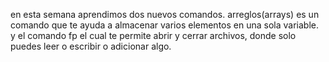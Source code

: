 en esta semana aprendimos dos nuevos comandos.
arreglos(arrays) es un comando que te ayuda a almacenar varios elementos en una sola variable.
y el comando fp el cual te permite abrir y cerrar archivos, donde solo puedes leer o escribir o adicionar algo.

